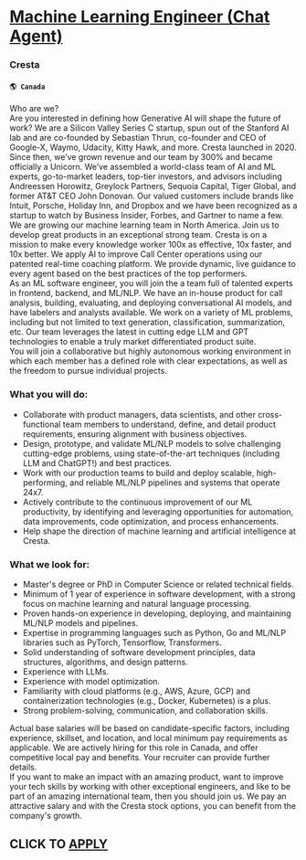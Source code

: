 # [Machine Learning Engineer (Chat Agent)](https://www.remotewlb.com/apply/machine-learning-engineer-chat-agent-65040)  
### Cresta  
#### `🌎 Canada`  
Who are we?  
Are you interested in defining how Generative AI will shape the future of work? We are a Silicon Valley Series C startup, spun out of the Stanford AI lab and are co-founded by Sebastian Thrun, co-founder and CEO of Google-X, Waymo, Udacity, Kitty Hawk, and more. Cresta launched in 2020. Since then, we’ve grown revenue and our team by 300% and became officially a Unicorn. We’ve assembled a world-class team of AI and ML experts, go-to-market leaders, top-tier investors, and advisors including Andreessen Horowitz, Greylock Partners, Sequoia Capital, Tiger Global, and former AT&T CEO John Donovan. Our valued customers include brands like Intuit, Porsche, Holiday Inn, and Dropbox and we have been recognized as a startup to watch by Business Insider, Forbes, and Gartner to name a few. We are growing our machine learning team in North America. Join us to develop great products in an exceptional strong team. Cresta is on a mission to make every knowledge worker 100x as effective, 10x faster,
and 10x better. We apply AI to improve Call Center operations using our patented real-time coaching platform. We provide dynamic, live guidance to every agent based on the best practices of the top performers.  
As an ML software engineer, you will join the a team full of talented experts in frontend, backend, and ML/NLP. We have an in-house product for call analysis, building, evaluating, and deploying conversational AI models, and have labelers and analysts available. We work on a variety of ML problems, including but not limited to text generation, classification, summarization, etc. Our team leverages the latest in cutting edge LLM and GPT technologies to enable a truly market differentiated product suite.  
You will join a collaborative but highly autonomous working environment in which each member has a defined role with clear expectations, as well as the freedom to pursue individual projects.  

### What you will do:

  * Collaborate with product managers, data scientists, and other cross-functional team members to understand, define, and detail product requirements, ensuring alignment with business objectives.
  * Design, prototype, and validate ML/NLP models to solve challenging cutting-edge problems, using state-of-the-art techniques (including LLM and ChatGPT!) and best practices.
  * Work with our production teams to build and deploy scalable, high-performing, and reliable ML/NLP pipelines and systems that operate 24x7.
  * Actively contribute to the continuous improvement of our ML productivity, by identifying and leveraging opportunities for automation, data improvements, code optimization, and process enhancements.
  * Help shape the direction of machine learning and artificial intelligence at Cresta.

### What we look for:

  * Master's degree or PhD in Computer Science or related technical fields.
  * Minimum of 1 year of experience in software development, with a strong focus on machine learning and natural language processing.
  * Proven hands-on experience in developing, deploying, and maintaining ML/NLP models and pipelines.
  * Expertise in programming languages such as Python, Go and ML/NLP libraries such as PyTorch, Tensorflow, Transformers.
  * Solid understanding of software development principles, data structures, algorithms, and design patterns.
  * Experience with LLMs.
  * Experience with model optimization.
  * Familiarity with cloud platforms (e.g., AWS, Azure, GCP) and containerization technologies (e.g., Docker, Kubernetes) is a plus.
  * Strong problem-solving, communication, and collaboration skills.

Actual base salaries will be based on candidate-specific factors, including experience, skillset, and location, and local minimum pay requirements as applicable. We are actively hiring for this role in Canada, and offer competitive local pay and benefits. Your recruiter can provide further details.  
If you want to make an impact with an amazing product, want to improve your tech skills by working with other exceptional engineers, and like to be part of an amazing international team, then you should join us. We pay an attractive salary and with the Cresta stock options, you can benefit from the company's growth.  
## CLICK TO [APPLY](https://www.remotewlb.com/apply/machine-learning-engineer-chat-agent-65040)

